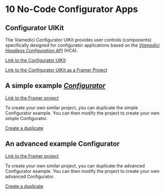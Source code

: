 # 10 No-Code Configurator Apps
## Configurator UIKit
The Viamedici Configurator UIKit provides user controls (components) specifically designed for
configurator applications based on the
[*Viamedici Headless Configuration API*](/glossary/terms-infrastructure/#hca) (HCA).


<a href="https://spc-configurator-uikit.framer.ai/" target="_blank">Link to the Configurator UIKit</a>

<a href="https://framer.com/projects/Configurator-UIKit--F3Lu1vobs9Y9tMRuLkNt" target="_blank">
Link to the Configurator UIKit as a Framer Project</a>

## A simple example [*Configurator*](/glossary/terms-infrastructure/#configurator)
<a href="https://adventure-wheels-simple.framer.ai/" target="_blank">Link to the Framer project</a>

To create your own similar project, you can duplicate the simple Configurator example.
You can then modify the project to create your own simple Configurator.

<a href="https://adventure-wheels-simple.framer.ai/" target="_blank">Create a duplicate</a>

## An advanced example Configurator
<a href="https://adventure-wheels-advanced.framer.ai/" target="_blank">Link to the Framer project</a>

To create your own similar project, you can duplicate the advanced Configurator example.
You can then modify the project to create your own advanced Configurator.

<a href="https://framer.com/projects/new?duplicate=WxHyjXSKCmbWe5cRmWrB" target="_blank">Create a duplicate</a>

